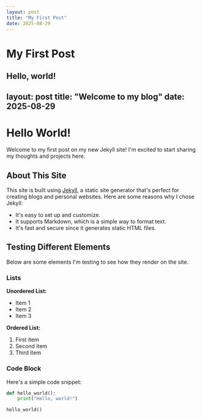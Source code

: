 ```yaml
---
layout: post
title: "My First Post"
date: 2025-08-29
---
```

# My  First Post

Hello, world!
---
layout: post
title: "Welcome to my blog"
date: 2025-08-29
---

# Hello World!

Welcome to my first post on my new Jekyll site! I'm excited to start sharing my thoughts and projects here.

## About This Site

This site is built using [Jekyll](https://jekyllrb.com/), a static site generator that's perfect for creating blogs and personal websites. Here are some reasons why I chose Jekyll:

- It's easy to set up and customize.
- It supports Markdown, which is a simple way to format text.
- It's fast and secure since it generates static HTML files.

## Testing Different Elements

Below are some elements I'm testing to see how they render on the site.

### Lists

**Unordered List:**
- Item 1
- Item 2
- Item 3

**Ordered List:**
1. First item
2. Second item
3. Third item

### Code Block

Here's a simple code snippet:

```python
def hello_world():
    print("Hello, world!")

hello_world()
